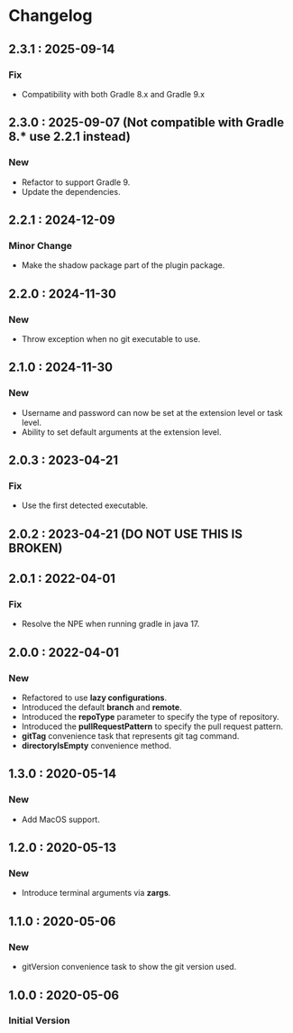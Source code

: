 # Changelog

## 2.3.1 : 2025-09-14

### Fix
* Compatibility with both Gradle 8.x and Gradle 9.x


## 2.3.0 : 2025-09-07 (Not compatible with Gradle 8.* use 2.2.1 instead)

### New

* Refactor to support Gradle 9.
* Update the dependencies.

## 2.2.1 : 2024-12-09

### Minor Change

* Make the shadow package part of the plugin package.

## 2.2.0 : 2024-11-30

### New

* Throw exception when no git executable to use.

## 2.1.0 : 2024-11-30

### New

* Username and password can now be set at the extension level or task level.
* Ability to set default arguments at the extension level.

## 2.0.3 : 2023-04-21

### Fix

* Use the first detected executable.

## 2.0.2 : 2023-04-21 (DO NOT USE THIS IS BROKEN)

## 2.0.1 : 2022-04-01

### Fix

* Resolve the NPE when running gradle in java 17.

## 2.0.0 : 2022-04-01

### New

* Refactored to use **lazy configurations**.
* Introduced the default **branch** and **remote**.
* Introduced the **repoType** parameter to specify the type of repository.
* Introduced the **pullRequestPattern** to specify the pull request pattern.
* **gitTag** convenience task that represents git tag command.
* **directoryIsEmpty** convenience method.

## 1.3.0 : 2020-05-14

### New

* Add MacOS support.

## 1.2.0 : 2020-05-13

### New

* Introduce terminal arguments via **zargs**.

## 1.1.0 : 2020-05-06

### New

* gitVersion convenience task to show the git version used.

## 1.0.0 : 2020-05-06

### Initial Version

